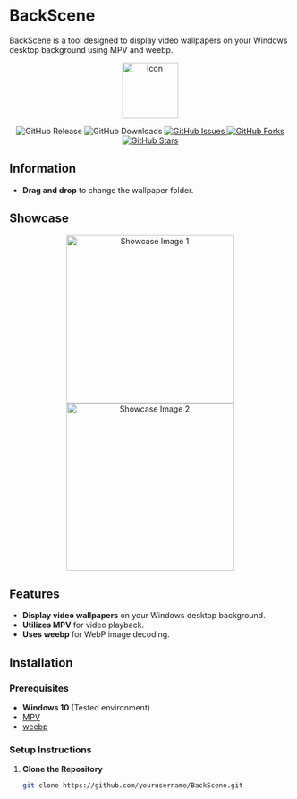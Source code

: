 # BackScene

BackScene is a tool designed to display video wallpapers on your Windows desktop background using MPV and weebp.

<p align="center">
  <img src="https://github.com/user-attachments/assets/4e662b48-062e-4a5e-95b4-bb13ee1219ac" alt="Icon" width="100"/>
</p>

<p align="center">
  <img src="https://img.shields.io/github/v/release/ProbablyXS/BackScene" alt="GitHub Release"/>
  <img src="https://img.shields.io/github/downloads/ProbablyXS/BackScene/total" alt="GitHub Downloads"/>
  <a href="https://github.com/ProbablyXS/BackScene/issues">
    <img src="https://img.shields.io/github/issues/ProbablyXS/BackScene" alt="GitHub Issues"/>
  </a>
  <a href="https://github.com/ProbablyXS/BackScene/network">
    <img src="https://img.shields.io/github/forks/ProbablyXS/BackScene" alt="GitHub Forks"/>
  </a>
  <a href="https://github.com/ProbablyXS/BackScene/stargazers">
    <img src="https://img.shields.io/github/stars/ProbablyXS/BackScene" alt="GitHub Stars"/>
  </a>
</p>

## Information

- **Drag and drop** to change the wallpaper folder.

## Showcase

<p align="center">
  <img src="https://github.com/user-attachments/assets/88938ef4-c028-4d37-bd5e-fd93391f24e6" alt="Showcase Image 1" width="300"/>
  <img src="https://github.com/user-attachments/assets/144b425b-8dd8-4e62-99cd-62baf5a170f4" alt="Showcase Image 2" width="300"/>
</p>

## Features

- **Display video wallpapers** on your Windows desktop background.
- **Utilizes MPV** for video playback.
- **Uses weebp** for WebP image decoding.

## Installation

### Prerequisites

- **Windows 10** (Tested environment)
- [MPV](https://mpv.io/)
- [weebp](https://github.com/Francesco149/weebp)

### Setup Instructions

1. **Clone the Repository**

   ```bash
   git clone https://github.com/yourusername/BackScene.git
